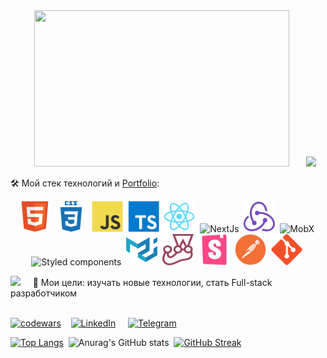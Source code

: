 <div align="center">
  <img src="https://media.giphy.com/media/dWesBcTLavkZuG35MI/giphy.gif" width="90%" height="250"  />
    <a href="https://git.io/typing-svg">
    <img src="https://readme-typing-svg.herokuapp.com?color=blue&lines=Hi,+I`m+Viktor+-+Frontend+developer.">
  </a>
</div>

🛠️  Мой стек технологий и  <a href='http://viktorchizh.github.io/portfolio/'>Portfolio</a>:
 <div align="center"> 
   <img src="https://github.com/devicons/devicon/blob/master/icons/html5/html5-original.svg" title="HTML5" alt="HTML5" width="50" height="50"/>&nbsp;
   <img src="https://github.com/devicons/devicon/blob/master/icons/css3/css3-plain-wordmark.svg"  title="CSS3,SCSS,SASS" alt="CSS3,SCSS,SASS" width="50" height="50"/>&nbsp;
   <img src="https://github.com/devicons/devicon/blob/master/icons/javascript/javascript-original.svg" title="JavaScript" alt="JavaScript" width="50" height="50"/>&nbsp;
   <img src="https://github.com/devicons/devicon/blob/master/icons/typescript/typescript-plain.svg" title="TypeScript" alt="TypeScript" width="50" height="50"/>&nbsp;
   <img src="https://github.com/devicons/devicon/blob/master/icons/react/react-original.svg" title="React" alt="React" width="50" height="50"/>&nbsp;
   <img src="https://encrypted-tbn0.gstatic.com/images?q=tbn:ANd9GcQwxD-73xOga0UQ2WYXy--NVfXueTWKyk9qNg&usqp=CAU" title="NextJs" alt="NextJs" width="50" height="50"/>&nbsp;
   <img src="https://github.com/devicons/devicon/blob/master/icons/redux/redux-original.svg" title="Redux, Redux-Toolkit, RTK-query, Redux-Saga" alt="Redux, Redux-Toolkit, RTK-query, Redux-Saga" width="50" height="50"/>&nbsp;
   <img src="https://mobx.js.org/img/mobx.png" title="MobX" alt="MobX" width="50" height="50"/>&nbsp;
   <img src="https://avatars.githubusercontent.com/u/20658825?s=48&v=4" title="Styled components" alt="Styled components" width="50" height="50"/>&nbsp;
   <img src="https://github.com/devicons/devicon/blob/master/icons/materialui/materialui-original.svg" title="MaterialUI" alt="MaterialUI" width="50" height="50"/>&nbsp;
   <img src="https://github.com/devicons/devicon/blob/master/icons/jest/jest-plain.svg" title="Jest" alt="Jest" width="50" height="50"/>&nbsp;
   <img src="https://github.com/devicons/devicon/blob/master/icons/storybook/storybook-original.svg" title="Storybook" alt="Storybook" width="50" height="50"/>&nbsp;
   <img src="https://github.com/devicons/devicon/blob/master/icons/postman/postman-original.svg" title="Postman" alt="Postman" width="50" height="50"/>&nbsp;
   <img src="https://github.com/devicons/devicon/blob/master/icons/git/git-original.svg" title="Git" alt="Git" width="50" height="50"/>&nbsp;
</div>

![](https://komarev.com/ghpvc/?username=ViktorChizh&style=for-the-badge) &nbsp;&nbsp;&nbsp; 🎯  Мои цели: изучать новые технологии, стать Full-stack разработчиком </br>
</br>

 [![codewars](https://www.codewars.com/users/ViktorChizh/badges/large)](https://www.codewars.com/users/ViktorChizh)&nbsp;&nbsp; &nbsp;<a href="https://www.linkedin.com/in/ViktorChizh/"><img width="125" src="https://img.shields.io/badge/LinkedIn-blue?style=for-the-badge&logo=linkedin&logoColor=white" alt="LinkedIn"/></a>&nbsp;&nbsp;&nbsp;&nbsp;&nbsp;<a href="https://t.me/ViktorChizh"><img width="125" src="https://img.shields.io/badge/Telegram-blue?style=for-the-badge&logo=telegram&logoColor=white" alt="Telegram"/></a>

[![Top Langs](https://github-readme-stats.vercel.app/api/top-langs/?username=ViktorChizh&langs_count=8&border_radius=10&show_owner=true&layout=compact&size_weight=1&card_width=310&theme=github_dark_dimmed)](https://github.com/anuraghazra/github-readme-stats) &nbsp;![Anurag's GitHub stats](https://github-readme-stats.vercel.app/api?username=ViktorChizh&theme=github_dark_dimmed&border_radius=10&show_icons=true&hide_rank=true&line_height=24) &nbsp;[![GitHub Streak](https://streak-stats.demolab.com?user=ViktorChizh&theme=github_dark_dimmed&border_radius=10&date_format=j%20M%5B%20Y%5D&mode=daylly&card_height=190&card_width=150&hide_longest_streak=true)](https://git.io/streak-stats)

<!-- ℹ️ 📲  Контакты:  🖥️++💻 micro small-->
<!-- <img src="https://upload.wikimedia.org/wikipedia/commons/thumb/9/9a/Visual_Studio_Code_1.50_icon.svg/120px-Visual_Studio_Code_1.50_icon.svg.png" title="VScode" alt="VScode" width="50" height="50"/>&nbsp; -->
<!-- <img src="https://github.com/devicons/devicon/blob/master/icons/webstorm/webstorm-original.svg" title="WebStorm" alt="WebStorm" width="50" height="50"/>&nbsp; -->
<!-- <img src="https://github.com/devicons/devicon/blob/master/icons/sass/sass-original.svg" title="SASS" alt="SASS" width="50" height="50"/>&nbsp;-->
<!--  <img src="https://upload.wikimedia.org/wikipedia/commons/6/6f/Sql_database_shortcut_icon.png" title="SQL" alt="SQL" width="50" height="50"/>&nbsp;-->
<!--  <img src="https://github.com/devicons/devicon/blob/master/icons/python/python-original.svg" title="Python" alt="Python" width="50" height="50"/>&nbsp;-->
<!--  <img src="https://avatars.githubusercontent.com/u/27804?s=48&v=4" title="Django" alt="Django" width="50" height="50"/>&nbsp;-->
<!--  <img src="https://upload.wikimedia.org/wikipedia/commons/thumb/c/c2/GitHub_Invertocat_Logo.svg/500px-GitHub_Invertocat_Logo.svg.png" title="GitHub" alt="GitHub" width="50" height="50"/> -->
<!--    <img src="https://github.com/devicons/devicon/blob/master/icons/bootstrap/bootstrap-original.svg" title="Bootstrap" alt="Bootstrap" width="50" height="50"/>&nbsp; -->
